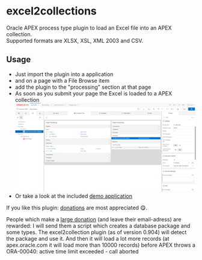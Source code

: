# excel2collections
Oracle APEX process type plugin to load an Excel file into an APEX collection.<br/>
Supported formats are XLSX, XSL, XML 2003 and CSV.
## Usage
- Just import the plugin into a application
- and on a page with a File Browse item
- add the plugin to the "processing" section at that page
- As soon as you submit your page the Excel is loaded to a APEX collection
![example](excel2collections_settings.png)
- Or take a look at the included [demo application](demo/f107_demo_application.sql)

If you like this plugin: [donations](https://www.paypal.me/apexplugins/3) are most appreciated :yum:.

People which make a [large donation](https://www.paypal.me/apexplugins/10) (and leave their email-adress) are rewarded: I will send them a script which creates a database package and some types. The excel2collection plugin (as of version 0.904) will detect the package and use it. And then it will load a lot more records (at apex.oracle.com it will load more than 10000 records) before APEX throws a ORA-00040: active time limit exceeded - call aborted 

